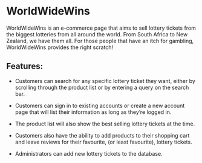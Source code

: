 # WorldWideWins

WorldWideWins is an e-commerce page that aims to sell lottery tickets from the biggest lotteries from all around the world. 
From South Africa to New Zealand, we have them all. For those people that have an itch for gambling, WorldWideWins provides the right scratch! 

## Features:

- Customers can search for any specific lottery ticket they want, either by scrolling through the product list or by entering a query on the search bar. 

- Customers can sign in to existing accounts or create a new account page that will list their information as long as they’re logged in. 

- The product list will also show the best selling lottery tickets at the time. 

- Customers also have the ability to add products to their shopping cart and leave reviews for their favourite, (or least favourite), lottery tickets. 

- Administrators can add new lottery tickets to the database.
